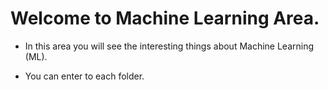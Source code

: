 # Welcome to Machine Learning Area.

- In this area you will see the interesting things about Machine Learning (ML).
  
- You can enter to each folder.
